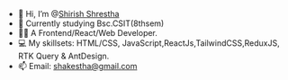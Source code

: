 - 👋 Hi, I’m @[Shirish Shrestha](https://www.facebook.com/lonesomejoker.100)
- 📕 Currently studying Bsc.CSIT(8thsem)
- 👨‍🏭 A Frontend/React/Web Developer.
- 💻 My skillsets: HTML/CSS, JavaScript,ReactJs,TailwindCSS,ReduxJS, RTK Query & AntDesign. 
- 📫 Email: shakestha@gmail.com

<!---
lonesomejoker/lonesomejoker is a ✨ special ✨ repository because its `README.md` (this file) appears on your GitHub profile.
You can click the Preview link to take a look at your changes.
--->
